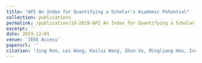 ```yaml
---
title: "API An Index for Quantifying a Scholar's Academic Potential"
collection: publications
permalink: /publication/10-2019-API An Index for Quantifying a Scholar's Academic Potential
excerpt: ''
date: 2019-12-01
venue: 'IEEE Access'
paperurl: ''
citation: 'Jing Ren, Lei Wang, Kailai Wang, Shuo Yu, Mingliang Hou, Ivan Lee, Xiangjie Kong and Feng Xia. API: An Index for Quantifying a Scholar's Academic Potential. <i>IEEE Access</i>,Volume 7, Pages 178675-178684, December 2019. ’
---
```

